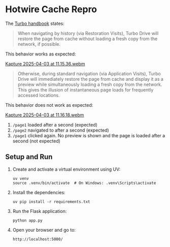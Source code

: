 # Hotwire Cache Repro

The [Turbo handbook](https://turbo.hotwired.dev/handbook/building) states:

> When navigating by history (via Restoration Visits), Turbo Drive will restore the page from cache without loading a fresh copy from the network, if possible.

This behavior works as expected:

[Kapture 2025-04-03 at 11.15.36.webm](https://github.com/user-attachments/assets/b04c2456-91b1-49cd-aff1-7b8886e11266)


> Otherwise, during standard navigation (via Application Visits), Turbo Drive will immediately restore the page from cache and display it as a preview while simultaneously loading a fresh copy from the network. This gives the illusion of instantaneous page loads for frequently accessed locations.

This behavior does not work as expected:

[Kapture 2025-04-03 at 11.16.18.webm](https://github.com/user-attachments/assets/62493760-f5db-4eed-9038-b1ac322fdb82)


1. `/page1` loaded after a second (expected)
2. `/page2` navigated to after a second (expected)
3. `/page1` clicked again. No preview is shown and the page is loaded after a second (not expected)

## Setup and Run

1. Create and activate a virtual environment using UV:
   ```
   uv venv
   source .venv/bin/activate  # On Windows: .venv\Scripts\activate
   ```

2. Install the dependencies:
   ```
   uv pip install -r requirements.txt
   ```

3. Run the Flask application:
   ```
   python app.py
   ```

4. Open your browser and go to:
   ```
   http://localhost:5000/
   ```
